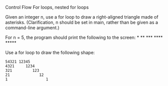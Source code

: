 Control Flow For loops, nested for loops
<!-- Assignment 1
Use a for loop to print the values 1 to n. Note: you should set n to be a number of your choice. (Clarification, n should be set in main, rather than be given as a command-line argument.) 
For example, for n=5
1
2
3
4
5 -->


<!-- Assignment 2
Use a for loop to draw a square in which every line is made of the line number. In particular, given an input n, the output should be an n x n square in the form described below. 
(Clarification, n should be set in main, rather than be given as a command-line argument.) 
For example, for n = 5, the following will be outputted to the screen: 
	1 1 1 1 1 
	2 2 2 2 2
	3 3 3 3 3
	4 4 4 4 4 
	5 5 5 5 5 -->


<!-- Assignment 3
Use a for loop to draw a triangle made of the column index.
In particular, given an input n, the output should be a right triangle in the form described below. 
(Clarification, n should be set in main, rather than be given as a command-line argument.) 

For example, for n=5, the program prints to the screen:
	1
	1 2
	1 2 3
	1 2 3 4 
	1 2 3 4 5 
 -->

<!-- Assignment 4 -->
<!-- Use a for loop to draw an upside-down right triangle made of the column index.
(Clarification, n should be set in main, rather than be given as a command-line argument.) 

For example, for n=5, the program prints to the screen: 
	1 2 3 4 5 
	1 2 3 4
	1 2 3 
	1 2 
	1 -->


<!-- Assignment 5 -->
Given an integer n, use a for loop to draw a right-aligned triangle made of asterisks.
(Clarification, n should be set in main, rather than be given as a command-line argument.) 

For n = 5, the program should print the following to the screen: 
	     *
	    **
	   ***
	  ****
	 *****


<!-- Assignment 6 (BONUS) -->
Use a for loop to draw the following shape:

	54321 12345
	4321     1234
	321         123
	21             12
	1                 1



